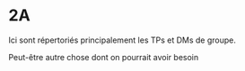 # 2A

Ici sont répertoriés principalement les TPs et DMs de groupe.

Peut-être autre chose dont on pourrait avoir besoin
